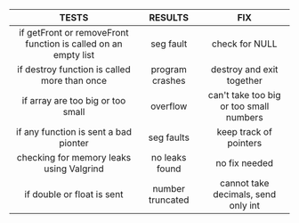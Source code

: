 | TESTS | RESULTS | FIX |
| :------------------: |:--------------------:| :-------------------:| 
| if getFront or removeFront function is called on an empty list 	       	| seg fault       		     		 | check for NULL 			 				| 
| if destroy function is called more than once                   	       	| program crashes 		     		 | destroy and exit together 				| 
| if array are too big or too small                                			| overflow          				 | can't take too big or too small numbers	| 
| if any function is sent a bad pionter                          			| seg faults         				 | keep track of pointers  		 			| 
| checking for memory leaks using Valgrind                       		 	| no leaks found     			 	 | no fix needed   							| 
| if double or float is sent                                    			| number truncated   				 | cannot take decimals, send only int   	|